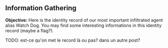 ## Information Gathering

**Objective:**
Here is the identity record of our most important infiltrated agent alias Watch Dog. You may find some interesting informations in this identity record (maybe a flag?).


TODO: est-ce qu'on met le record là ou pas? dans un autre post?
